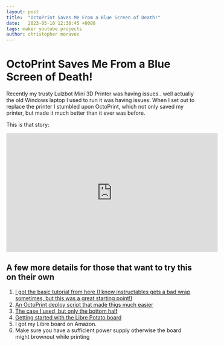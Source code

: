 ```yaml
---
layout: post
title:  "OctoPrint Saves Me From a Blue Screen of Death!"
date:   2023-05-10 12:30:45 +0000
tags: maker youtube projects
author: christopher moravec
---
```


# OctoPrint Saves Me From a Blue Screen of Death!

Recently my trusty Lulzbot Mini 3D Printer was having issues.. well actually the
old Windows laptop I used to run it was having issues. When I set out to replace 
the printer I stumbled upon OctoPrint, which not only saved my printer, but made it 
much better than it ever was before.

This is that story:

<iframe width="560" height="315" src="https://www.youtube.com/embed/lNXoYzrilq0" title="YouTube video player" frameborder="0" allow="accelerometer; autoplay; clipboard-write; encrypted-media; gyroscope; picture-in-picture; web-share" allowfullscreen></iframe>

## A few more details for those that want to try this on their own

1. [I got the basic tutorial from here (I know instructables gets a bad wrap sometimes, but this was a great starting point!)](https://www.instructables.com/Octolibre-Running-Octoprint-on-the-Libre-Computers/) 
2. [An OctoPrint deploy script that made thigs much easier](https://github.com/paukstelis/octoprint_deploy/blob/master/octoprint_deploy.sh)
3. [The case I used, but only the bottom half](https://www.thingiverse.com/thing:3426091)
4. [Getting started with the Libre Potato board](https://hub.libre.computer/t/aml-s905x-cc-le-potato-overview-resources-and-guides/288)
5. I got my Libre board on Amazon.
6. Make sure you have a sufficient power supply otherwise the board might brownout while printing